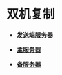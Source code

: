 # 双机复制<a name="ZH-CN_TOPIC_0251900939"></a>

-   **[发送端服务器](发送端服务器.md)**  

-   **[主服务器](主服务器.md)**  

-   **[备服务器](备服务器.md)**  


